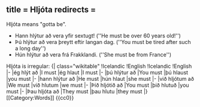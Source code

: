 title = Hljóta
redirects =
---

Hljóta means "gotta be".

* Hann hlýtur að vera yfir sextugt! (''He must be over 60 years old!'')
* Þú hlýtur að vera þreytt eftir langan dag. (''You must be tired after such a long day'')
* Hún hlýtur að vera frá Frakklandi. (''She must be from France'')

Hljóta is irregular:
{| class="wikitable"
!Icelandic
!English
!Icelandic
!English
|-
|ég hlýt að
|I must
|ég hlaut
|I must
|-
|þú hlýtur að
|You must
|þú hlaust
|you must
|-
|hann hlýtur að
|He must
|hún hlaut
|she must
|-
|við hljótum að
|We must
|við hlutum
|we must
|-
|Þið hljótið að
|You must
|þið hlutuð
|you must
|-
|Þau hljóta að
|They must
|þau hlutu
|they must
|}
[[Category:Words]]
<noinclude>{{cc0}}</noinclude>
